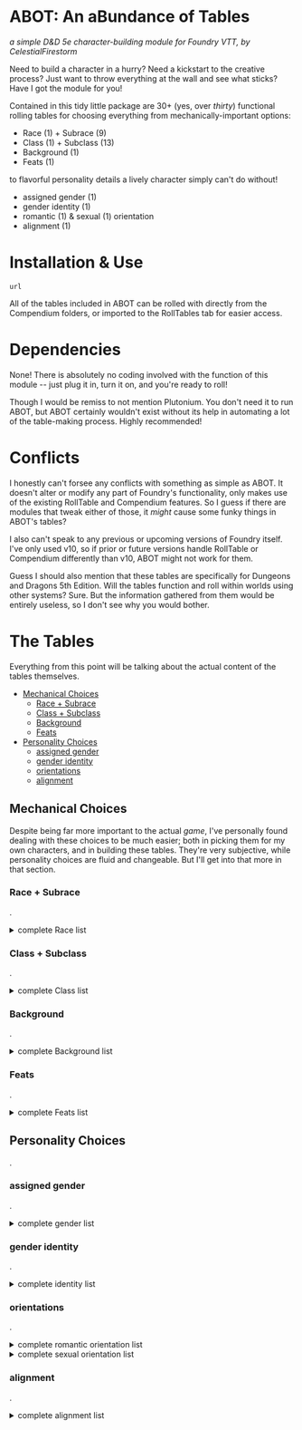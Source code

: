 # ABOT: An aBundance of Tables
_a simple D&D 5e character-building module for Foundry VTT, by CelestialFirestorm_

Need to build a character in a hurry? Need a kickstart to the creative process? Just want to throw everything at the wall and see what sticks?
Have I got the module for you!

Contained in this tidy little package are 30+ (yes, over _thirty_) functional rolling tables for choosing everything from mechanically-important options:
  - Race (1) + Subrace (9)
  - Class (1) + Subclass (13)
  - Background (1)
  - Feats (1)

to flavorful personality details a lively character simply can't do without!
  - assigned gender (1)
  - gender identity (1)
  - romantic (1) & sexual (1) orientation
  - alignment (1)

# Installation & Use
`url`

All of the tables included in ABOT can be rolled with directly from the Compendium folders, or imported to the RollTables tab for easier access.

# Dependencies
None! There is absolutely no coding involved with the function of this module -- just plug it in, turn it on, and you're ready to roll!

Though I would be remiss to not mention Plutonium. You don't need it to run ABOT, but ABOT certainly wouldn't exist without its help in automating a lot of the table-making process. Highly recommended!

# Conflicts
I honestly can't forsee any conflicts with something as simple as ABOT. It doesn't alter or modify any part of Foundry's functionality, only makes use of the existing RollTable and Compendium features. So I guess if there are modules that tweak either of those, it _might_ cause some funky things in ABOT's tables?

I also can't speak to any previous or upcoming versions of Foundry itself. I've only used v10, so if prior or future versions handle RollTable or Compendium differently than v10, ABOT might not work for them.

Guess I should also mention that these tables are specifically for Dungeons and Dragons 5th Edition. Will the tables function and roll within worlds using other systems? Sure. But the information gathered from them would be entirely useless, so I don't see why you would bother.

# The Tables
Everything from this point will be talking about the actual content of the tables themselves.

  - [Mechanical Choices](README.md#mechanical-choices)
    - [Race + Subrace](README.md#)
    - [Class + Subclass](README.md#)
    - [Background](README.md#background)
    - [Feats](README.md#feats)
  - [Personality Choices](README.md#personality-choices)
    - [assigned gender](README.md#assigned-gender)
    - [gender identity](README.md#gender-identity)
    - [orientations](README.md#orientations)
    - [alignment](README.md#alignment)

## Mechanical Choices
Despite being far more important to the actual _game_, I've personally found dealing with these choices to be much easier; both in picking them for my own characters, and in building these tables. They're very subjective, while personality choices are fluid and changeable. But I'll get into that more in that section.

### Race + Subrace
.
<details><summary>complete Race list</summary>
  .
</details>

### Class + Subclass
.
<details><summary>complete Class list</summary>
  .
</details>

### Background
.
<details><summary>complete Background list</summary>
  .
</details>

### Feats
.
<details><summary>complete Feats list</summary>
  .
</details>

## Personality Choices
.

### assigned gender
.
<details><summary>complete gender list</summary>
  .
</details>

### gender identity
.
<details><summary>complete identity list</summary>
  .
</details>

### orientations
.
<details><summary>complete romantic orientation list</summary>
  .
</details>
<details><summary>complete sexual orientation list</summary>
  .
</details>

### alignment
.
<details><summary>complete alignment list</summary>
  .
</details>
